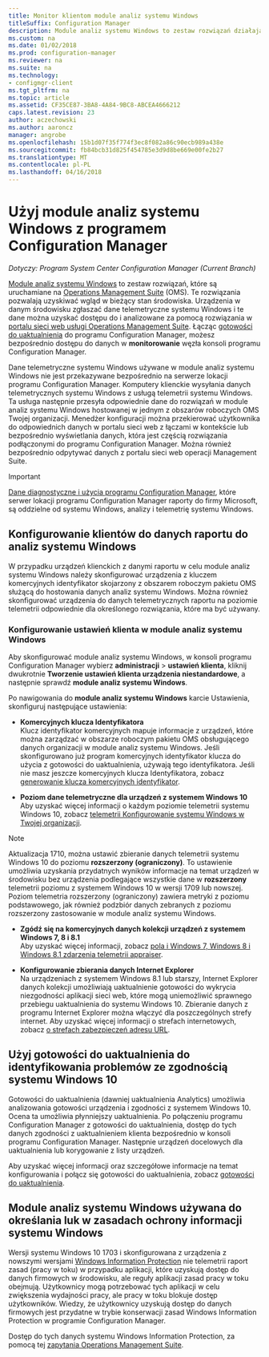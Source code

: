 ```yaml
---
title: Monitor klientom module analiz systemu Windows
titleSuffix: Configuration Manager
description: Module analiz systemu Windows to zestaw rozwiązań działające na Operations Management Suite, które zezwala na rysowanie wartościowe informacje do bieżącego stanu środowiska dzięki wykorzystaniu danych telemetrycznych Windows zgłaszany przez urządzenia w danym środowisku.
ms.custom: na
ms.date: 01/02/2018
ms.prod: configuration-manager
ms.reviewer: na
ms.suite: na
ms.technology:
- configmgr-client
ms.tgt_pltfrm: na
ms.topic: article
ms.assetid: CF35CE87-3BA8-4A84-9BC8-ABCEA4666212
caps.latest.revision: 23
author: aczechowski
ms.author: aaroncz
manager: angrobe
ms.openlocfilehash: 15b1d07f35f774f3ec8f082a86c90ecb989a438e
ms.sourcegitcommit: fb84bcb31d825f454785e3d9d8be669e00fe2b27
ms.translationtype: MT
ms.contentlocale: pl-PL
ms.lasthandoff: 04/16/2018
---
```

# <a name="use-windows-analytics-with-configuration-manager"></a>Użyj module analiz systemu Windows z programem Configuration Manager

*Dotyczy: Program System Center Configuration Manager (Current Branch)*

[Module analiz systemu Windows](https://www.microsoft.com/WindowsForBusiness/windows-analytics) to zestaw rozwiązań, które są uruchamiane na [Operations Management Suite](/azure/operations-management-suite/operations-management-suite-overview) (OMS). Te rozwiązania pozwalają uzyskiwać wgląd w bieżący stan środowiska. Urządzenia w danym środowisku zgłaszać dane telemetryczne systemu Windows i te dane można uzyskać dostępu do i analizowane za pomocą rozwiązania w [portalu sieci web usługi Operations Management Suite](https://mms.microsoft.com). Łącząc [gotowości do uaktualnienia](/sccm/core/clients/manage/upgrade/upgrade-analytics) do programu Configuration Manager, możesz bezpośrednio dostępu do danych w **monitorowanie** węzła konsoli programu Configuration Manager.

Dane telemetryczne systemu Windows używane w module analiz systemu Windows nie jest przekazywane bezpośrednio na serwerze lokacji programu Configuration Manager. Komputery klienckie wysyłania danych telemetrycznych systemu Windows z usługą telemetrii systemu Windows. Ta usługa następnie przesyła odpowiednie dane do rozwiązań w module analiz systemu Windows hostowanej w jednym z obszarów roboczych OMS Twojej organizacji. Menedżer konfiguracji można przekierować użytkownika do odpowiednich danych w portalu sieci web z łączami w kontekście lub bezpośrednio wyświetlania danych, która jest częścią rozwiązania podłączonymi do programu Configuration Manager. Można również bezpośrednio odpytywać danych z portalu sieci web operacji Management Suite.

>[!Important]
>[Dane diagnostyczne i użycia programu Configuration Manager](../../plan-design/diagnostics/diagnostics-and-usage-data.md), które serwer lokacji programu Configuration Manager raporty do firmy Microsoft, są oddzielne od systemu Windows, analizy i telemetrię systemu Windows.

## <a name="configure-clients-to-report-data-to-windows-analytics"></a>Konfigurowanie klientów do danych raportu do analiz systemu Windows

W przypadku urządzeń klienckich z danymi raportu w celu module analiz systemu Windows należy skonfigurować urządzenia z kluczem komercyjnych identyfikator skojarzony z obszarem roboczym pakietu OMS służącą do hostowania danych analiz systemu Windows. Można również skonfigurować urządzenia do danych telemetrycznych raportu na poziomie telemetrii odpowiednie dla określonego rozwiązania, które ma być używany. 

### <a name="configure-windows-analytics-client-settings"></a>Konfigurowanie ustawień klienta w module analiz systemu Windows
Aby skonfigurować module analiz systemu Windows, w konsoli programu Configuration Manager wybierz **administracji** > **ustawień klienta**, kliknij dwukrotnie **Tworzenie ustawień klienta urządzenia niestandardowe**, a następnie sprawdź **module analiz systemu Windows**.  

Po nawigowania do **module analiz systemu Windows** karcie Ustawienia, skonfiguruj następujące ustawienia:
  -  **Komercyjnych klucza Identyfikatora**  
Klucz identyfikator komercyjnych mapuje informacje z urządzeń, które można zarządzać w obszarze roboczym pakietu OMS obsługującego danych organizacji w module analiz systemu Windows. Jeśli skonfigurowano już program komercyjnych identyfikator klucza do użycia z gotowości do uaktualnienia, używają tego identyfikatora. Jeśli nie masz jeszcze komercyjnych klucza Identyfikatora, zobacz [generowanie klucza komercyjnych identyfikator]( https://technet.microsoft.com/itpro/windows/deploy/upgrade-readiness-get-started#generate-your-commercial-id-key).

  -  **Poziom dane telemetryczne dla urządzeń z systemem Windows 10**   
Aby uzyskać więcej informacji o każdym poziomie telemetrii systemu Windows 10, zobacz [telemetrii Konfigurowanie systemu Windows w Twojej organizacji](https://technet.microsoft.com/itpro/windows/manage/configure-windows-telemetry-in-your-organization#telemetry-levels).

   > [!Note]
   > Aktualizacja 1710, można ustawić zbieranie danych telemetrii systemu Windows 10 do poziomu **rozszerzony (ograniczony)**. To ustawienie umożliwia uzyskania przydatnych wyników informacje na temat urządzeń w środowisku bez urządzenia podlegające wszystkie dane w **rozszerzony** telemetrii poziomu z systemem Windows 10 w wersji 1709 lub nowszej. Poziom telemetria rozszerzony (ograniczony) zawiera metryki z poziomu podstawowego, jak również podzbiór danych zebranych z poziomu rozszerzony zastosowanie w module analiz systemu Windows.


  -  **Zgódź się na komercyjnych danych kolekcji urządzeń z systemem Windows 7, 8 i 8.1**   
Aby uzyskać więcej informacji, zobacz [pola i Windows 7, Windows 8 i Windows 8.1 zdarzenia telemetrii appraiser](https://go.microsoft.com/fwlink/?LinkID=822965).

  -  **Konfigurowanie zbierania danych Internet Explorer**  
Na urządzeniach z systemem Windows 8.1 lub starszy, Internet Explorer danych kolekcji umożliwiają uaktualnienie gotowości do wykrycia niezgodności aplikacji sieci web, które mogą uniemożliwić sprawnego przebiegu uaktualnienia do systemu Windows 10. Zbieranie danych z programu Internet Explorer można włączyć dla poszczególnych strefy internet. Aby uzyskać więcej informacji o strefach internetowych, zobacz [o strefach zabezpieczeń adresu URL](https://msdn.microsoft.com/library/ms537183(v=vs.85).aspx).

## <a name="use-upgrade-readiness-to-identify-windows-10-compatibility-issues"></a>Użyj gotowości do uaktualnienia do identyfikowania problemów ze zgodnością systemu Windows 10

Gotowości do uaktualnienia (dawniej uaktualnienia Analytics) umożliwia analizowania gotowości urządzenia i zgodności z systemem Windows 10. Ocena ta umożliwia płynniejszy uaktualnienia. Po połączeniu programu Configuration Manager z gotowości do uaktualnienia, dostęp do tych danych zgodności z uaktualnieniem klienta bezpośrednio w konsoli programu Configuration Manager. Następnie urządzeń docelowych dla uaktualnienia lub korygowanie z listy urządzeń.

Aby uzyskać więcej informacji oraz szczegółowe informacje na temat konfigurowania i połącz się gotowości do uaktualnienia, zobacz [gotowości do uaktualnienia](../../clients/manage/upgrade/upgrade-analytics.md).

## <a name="use-windows-analytics-to-identify-gaps-in-windows-information-protection-policies"></a>Module analiz systemu Windows używana do określania luk w zasadach ochrony informacji systemu Windows

Wersji systemu Windows 10 1703 i skonfigurowana z urządzenia z nowszymi wersjami [Windows Information Protection](https://docs.microsoft.com/windows/threat-protection/windows-information-protection/protect-enterprise-data-using-wip) nie telemetrii raport zasad (pracy w toku) w przypadku aplikacji, które uzyskują dostęp do danych firmowych w środowisku, ale reguły aplikacji zasad pracy w toku obejmują. Użytkownicy mogą potrzebować tych aplikacji w celu zwiększenia wydajności pracy, ale pracy w toku blokuje dostęp użytkowników. Wiedzy, że użytkownicy uzyskują dostęp do danych firmowych jest przydatne w trybie konserwacji zasad Windows Information Protection w programie Configuration Manager. 

Dostęp do tych danych systemu Windows Information Protection, za pomocą tej [zapytania Operations Management Suite](https://go.microsoft.com/fwlink/?linkid=849952).